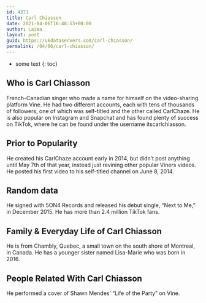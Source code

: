 ```yaml
---
id: 4371
title: Carl Chiasson
date: 2021-04-06T16:48:53+00:00
author: Laima
layout: post
guid: https://ukdataservers.com/carl-chiasson/
permalink: /04/06/carl-chiasson/
---
```


* some text
{: toc}


## Who is Carl Chiasson
                  
                  
                  
French-Canadian singer who made a name for himself on the video-sharing platform Vine. He had two different accounts, each with tens of thousands of followers, one of which was self-titled and the other called CarlChaze. He is also popular on Instagram and Snapchat and has found plenty of success on TikTok, where he can be found under the username itscarlchiasson. 
                  
              
            
              
            
                
                
                
## Prior to Popularity
                  
                  
                  
He created his CarlChaze account early in 2014, but didn&#8217;t post anything until May 7th of that year, instead just revining other popular Viners videos. He posted his first video to his self-titled channel on June 8, 2014. 
                  
              
            
              
            
                
                
                
## Random data
                  
                  
                  
He signed with 5ON4 Records and released his debut single, &#8220;Next to Me,&#8221; in December 2015. He has more than 2.4 million TikTok fans. 
                  
              
            
              
            
                
                
                
## Family & Everyday Life of Carl Chiasson
                  
                  
                  
He is from Chambly, Quebec, a small town on the south shore of Montreal, in Canada. He has a younger sister named Lisa-Marie who was born in 2016. 
                  
              
            
              
            
                
                
                
## People Related With Carl Chiasson
                  
                  
                  
He performed a cover of Shawn Mendes&#8217; &#8220;Life of the Party&#8221; on Vine. 
                  
              
            
              
            
                
              
            
              
              
            
            
              
            
          
          
          